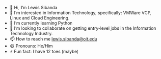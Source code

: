 - 👋 Hi, I’m Lewis Sibanda
- 👀 I’m interested in Information Technology, specifically: VMWare VCP, Linux and Cloud Engineering.
- 🌱 I’m currently learning Python
- 💞️ I’m looking to collaborate on getting entry-level jobs in the Information Technology Industry.
- 📫 How to reach me lewis.sibanda@oit.edu
- 😄 Pronouns: He/Him
- ⚡ Fun fact: I have 12 toes (maybe)

<!---
1987house/1987house is a ✨ special ✨ repository because its `README.md` (this file) appears on your GitHub profile.
You can click the Preview link to take a look at your changes.
--->
